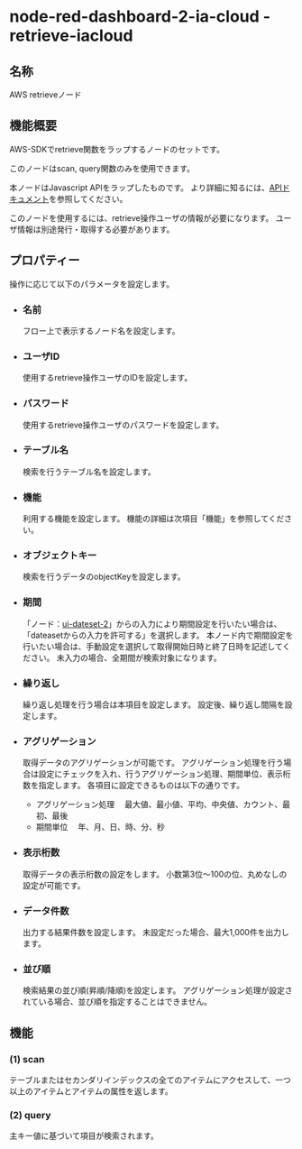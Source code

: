 # node-red-dashboard-2-ia-cloud - retrieve-iacloud

## 名称

AWS retrieveノード

## 機能概要

AWS-SDKでretrieve関数をラップするノードのセットです。

このノードはscan, query関数のみを使用できます。

本ノードはJavascript APIをラップしたものです。
より詳細に知るには、[APIドキュメント](https://docs.aws.amazon.com/sdkforruby/api/Aws/retrieve/Client.html)を参照してください。

このノードを使用するには、retrieve操作ユーザの情報が必要になります。
ユーザ情報は別途発行・取得する必要があります。

## プロパティー

操作に応じて以下のパラメータを設定します。

- ### 名前

  フロー上で表示するノード名を設定します。

- ### ユーザID

  使用するretrieve操作ユーザのIDを設定します。

- ### パスワード

  使用するretrieve操作ユーザのパスワードを設定します。

- ### テーブル名

  検索を行うテーブル名を設定します。

- ### 機能

  利用する機能を設定します。
  機能の詳細は次項目「機能」を参照してください。

- ### オブジェクトキー

  検索を行うデータのobjectKeyを設定します。

- ### 期間

  「ノード：[ui-dateset-2](https://github.com/ia-cloud/node-red-dashboard-2-ia-cloud/blob/master/README/ui-dateset.md)」からの入力により期間設定を行いたい場合は、「dateasetからの入力を許可する」を選択します。
  本ノード内で期間設定を行いたい場合は、手動設定を選択して取得開始日時と終了日時を記述してください。
  未入力の場合、全期間が検索対象になります。

- ### 繰り返し

  繰り返し処理を行う場合は本項目を設定します。
  設定後、繰り返し間隔を設定します。

- ### アグリゲーション

  取得データのアグリゲーションが可能です。
  アグリゲーション処理を行う場合は設定にチェックを入れ、行うアグリゲーション処理、期間単位、表示桁数を指定します。
  各項目に設定できるものは以下の通りです。
  - アグリゲーション処理
  　最大値、最小値、平均、中央値、カウント、最初、最後
  - 期間単位
  　年、月、日、時、分、秒

- ### 表示桁数

  取得データの表示桁数の設定をします。
  小数第3位～100の位、丸めなしの設定が可能です。

- ### データ件数

  出力する結果件数を設定します。
  未設定だった場合、最大1,000件を出力します。

- ### 並び順

  検索結果の並び順(昇順/降順)を設定します。
  アグリゲーション処理が設定されている場合、並び順を指定することはできません。

## 機能

### (1) scan

テーブルまたはセカンダリインデックスの全てのアイテムにアクセスして、一つ以上のアイテムとアイテムの属性を返します。

### (2) query

主キー値に基づいて項目が検索されます。
